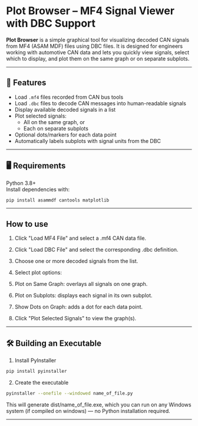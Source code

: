 # Plot Browser – MF4 Signal Viewer with DBC Support

**Plot Browser** is a simple graphical tool for visualizing decoded CAN signals from MF4 (ASAM MDF) files using DBC files. It is designed for engineers working with automotive CAN data and lets you quickly view signals, select which to display, and plot them on the same graph or on separate subplots.

---

## 🚀 Features

- Load `.mf4` files recorded from CAN bus tools
- Load `.dbc` files to decode CAN messages into human-readable signals
- Display available decoded signals in a list
- Plot selected signals:
  - All on the same graph, or
  - Each on separate subplots
- Optional dots/markers for each data point
- Automatically labels subplots with signal units from the DBC

---

## 🖥️ Requirements

Python 3.8+  
Install dependencies with:

```bash
pip install asammdf cantools matplotlib
```
---

## How to use

1. Click "Load MF4 File" and select a .mf4 CAN data file.

2. Click "Load DBC File" and select the corresponding .dbc definition.

3. Choose one or more decoded signals from the list.

4. Select plot options:

5. Plot on Same Graph: overlays all signals on one graph.

6. Plot on Subplots: displays each signal in its own subplot.

7. Show Dots on Graph: adds a dot for each data point.

8. Click "Plot Selected Signals" to view the graph(s).

---

## 🛠 Building an Executable

1. Install PyInstaller

```bash
pip install pyinstaller
```
2. Create the executable

```bash
pyinstaller --onefile --windowed name_of_file.py
```
This will generate dist/name_of_file.exe, which you can run on any Windows system (if compiled on windows) — no Python installation required.

---

